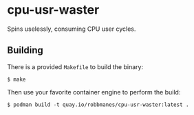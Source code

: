 # cpu-usr-waster
Spins uselessly, consuming CPU user cycles.

## Building
There is a provided `Makefile` to build the binary:
```
$ make
```

Then use your favorite container engine to perform the build:
```
$ podman build -t quay.io/robbmanes/cpu-usr-waster:latest .
```
